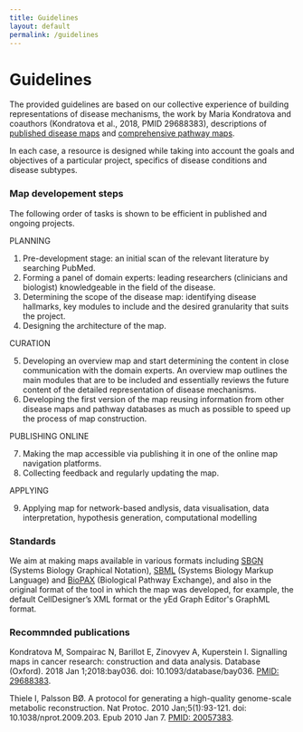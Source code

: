 ```yaml
---
title: Guidelines
layout: default
permalink: /guidelines
---
```


# Guidelines

The provided guidelines are based on our collective experience of building representations of disease mechanisms, the work by Maria Kondratova and coauthors (Kondratova et al., 2018, PMID 29688383), descriptions of [published disease maps](https://disease-maps.org/publications#disease-maps) and [comprehensive pathway maps](/publications#comprehensive-pathway-maps).  

In each case, a resource is designed while taking into account the goals and objectives of a particular project, specifics of disease conditions and disease subtypes.  


### Map developement steps

The following order of tasks is shown to be efficient in published and ongoing projects.  

PLANNING

1. Pre-development stage: an initial scan of the relevant literature by searching PubMed.  
2. Forming a panel of domain experts: leading researchers (clinicians and biologist) knowledgeable in the field of the disease.  
3. Determining the scope of the disease map: identifying disease hallmarks, key modules to include and the desired granularity that suits the project.  
4. Designing the architecture of the map.  

CURATION

5. Developing an overview map and start determining the content in close communication with the domain experts. An overview map outlines the main modules that are to be included and essentially reviews the future content of the detailed representation of disease mechanisms.  
6. Developing the first version of the map reusing information from other disease maps and pathway databases as much as possible to speed up the process of map construction.  

PUBLISHING ONLINE

7. Making the map accessible via publishing it in one of the online map navigation platforms.  
8. Collecting feedback and regularly updating the map.

APPLYING

9. Applying map for network-based andlysis, data visualisation, data interpretation, hypothesis generation, computational modelling


### Standards

We aim at making maps available in various formats including [SBGN](http://sbgn.org) (Systems Biology Graphical Notation), [SBML](http://sbml.org) (Systems Biology Markup Language) and  [BioPAX](http://www.biopax.org) (Biological Pathway Exchange), and also in the original format of the tool in which the map was developed, for example, the default CellDesigner’s XML format or the yEd Graph Editor's GraphML format.  


### Recommnded publications

Kondratova M, Sompairac N, Barillot E, Zinovyev A, Kuperstein I. Signalling maps in cancer research: construction and data analysis. Database (Oxford). 2018 Jan 1;2018:bay036. doi: 10.1093/database/bay036. [PMID: 29688383](https://pubmed.ncbi.nlm.nih.gov/29688383/).

Thiele I, Palsson BØ. A protocol for generating a high-quality genome-scale metabolic reconstruction. Nat Protoc. 2010 Jan;5(1):93-121. doi: 10.1038/nprot.2009.203. Epub 2010 Jan 7. [PMID: 20057383](https://pubmed.ncbi.nlm.nih.gov/20057383/).  






